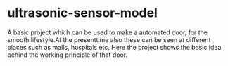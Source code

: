 # ultrasonic-sensor-model
A basic project which can be used to make a automated door, for the smooth lifestyle.At the presenttime also these can be seen at different places such as malls, hospitals etc. Here the project shows the basic idea behind the working principle of that door.
